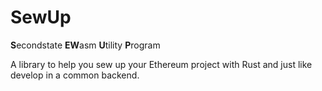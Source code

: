 # SewUp

**S**econdstate **EW**asm **U**tility **P**rogram

A library to help you sew up your Ethereum project with Rust and just like develop in a common backend.
